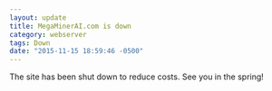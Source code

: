 ```yaml
---
layout: update
title: MegaMinerAI.com is down
category: webserver
tags: Down
date: "2015-11-15 18:59:46 -0500"
---
```


The site has been shut down to reduce costs. See you in the spring!
